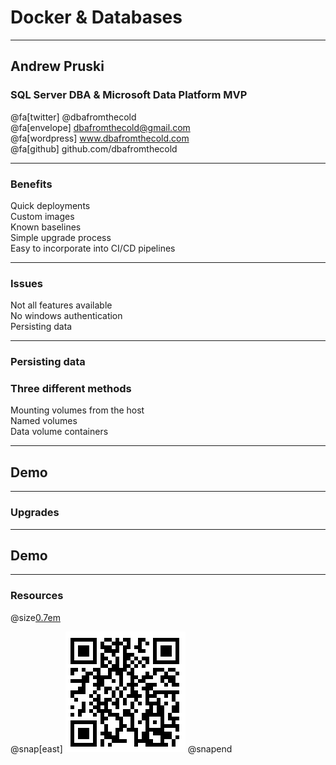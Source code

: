 # Docker & Databases

---

## Andrew Pruski

### SQL Server DBA & Microsoft Data Platform MVP

@fa[twitter] @dbafromthecold <br>
@fa[envelope] dbafromthecold@gmail.com <br>
@fa[wordpress] www.dbafromthecold.com <br>
@fa[github] github.com/dbafromthecold

---

### Benefits

Quick deployments<br>
Custom images<br>
Known baselines<br>
Simple upgrade process<br>
Easy to incorporate into CI/CD pipelines

---

### Issues

Not all features available<br>
No windows authentication<br>
Persisting data<br>

---

### Persisting data

### Three different methods
Mounting volumes from the host<br>
Named volumes<br>
Data volume containers<br>

---

## Demo

---

### Upgrades

---

## Demo

---

### Resources

@size[0.7em](https://github.com/dbafromthecold/Docker-Databases)<br>

@snap[east]
![QR](assets/images/Docker-Databases-QR.png)
@snapend
